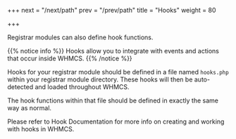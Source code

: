 +++
next = "/next/path"
prev = "/prev/path"
title = "Hooks"
weight = 80

+++

Registrar modules can also define hook functions.

{{% notice info %}}
Hooks allow you to integrate with events and actions that occur inside WHMCS.
{{% /notice %}}

Hooks for your registrar module should be defined in a file named `hooks.php` within your registrar module directory.  These hooks will then be auto-detected and loaded throughout WHMCS.

The hook functions within that file should be defined in exactly the same way as normal.

Please refer to Hook Documentation for more info on creating and working with hooks in WHMCS.


